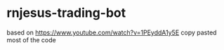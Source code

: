 # rnjesus-trading-bot

based on https://www.youtube.com/watch?v=1PEyddA1y5E copy pasted most of the code

